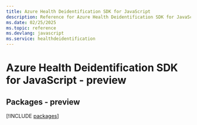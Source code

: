 ```yaml
---
title: Azure Health Deidentification SDK for JavaScript
description: Reference for Azure Health Deidentification SDK for JavaScript
ms.date: 02/25/2025
ms.topic: reference
ms.devlang: javascript
ms.service: healthdeidentification
---
```

# Azure Health Deidentification SDK for JavaScript - preview
## Packages - preview
[!INCLUDE [packages](health-deidentification-index.md)]